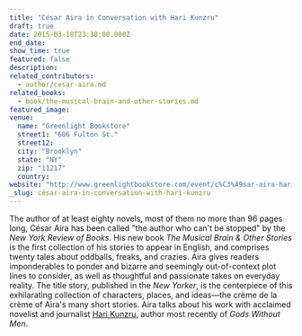 ```yaml
---
title: "César Aira in Conversation with Hari Kunzru"
draft: true
date: 2015-03-18T23:30:00.000Z
end_date:
show_time: true
featured: false
description:
related_contributors:
  - author/cesar-aira.md
related_books:
  - book/the-musical-brain-and-other-stories.md
featured_image: 
venue:
  name: "Greenlight Bookstore"
  street1: "686 Fulton St."
  street12:
  city: "Brooklyn"
  state: "NY"
  zip: "11217"
  country:
website: "http://www.greenlightbookstore.com/event/c%C3%A9sar-aira-hari-kunzru"
_slug: césar-aira-in-conversation-with-hari-kunzru
---
```


The author of at least eighty novels, most of them no more than 96 pages long, César Aira has been called "the author who can't be stopped" by the _New York Review of Books_. His new book _The Musical Brain & Other Stories_ is the first collection of his stories to appear in English, and comprises twenty tales about oddballs, freaks, and crazies. Aira gives readers imponderables to ponder and bizarre and seemingly out-of-context plot lines to consider, as well as thoughtful and passionate takes on everyday reality. The title story, published in the _New Yorker_, is the centerpiece of this exhilarating collection of characters, places, and ideas—the crème de la crème of Aira's many short stories. Aira talks about his work with acclaimed novelist and journalist [Hari Kunzru](http://www.harikunzru.com/), author most recently of _Gods Without Men_.

